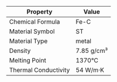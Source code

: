 | Property | Value |
|----------|-------|
| Chemical Formula | Fe-C |
| Material Symbol | ST |
| Material Type | metal |
| Density | 7.85 g/cm³ |
| Melting Point | 1370°C |
| Thermal Conductivity | 54 W/m·K |
